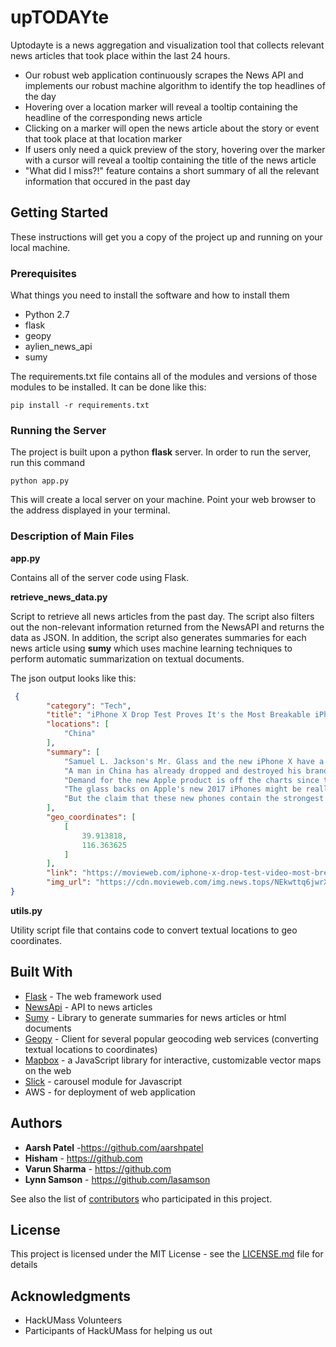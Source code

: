 # upTODAYte

Uptodayte is a news aggregation and visualization tool that collects relevant news articles that took place within the last 24 hours.

* Our robust web application continuously scrapes the News API and implements our robust machine algorithm to identify the top headlines of the day
* Hovering over a location marker will reveal a tooltip containing the headline of the corresponding news article
* Clicking on a marker will open the news article about the story or event that took place at that location marker
* If users only need a quick preview of the story, hovering over the marker with a cursor will reveal a tooltip containing the title of the news article
* "What did I miss?!" feature contains a short summary of all the relevant information that occured in the past day

## Getting Started

These instructions will get you a copy of the project up and running on your local machine. 

### Prerequisites

What things you need to install the software and how to install them

 * Python 2.7
 * flask
 * geopy 
 * aylien_news_api
 * sumy
 

The requirements.txt file contains all of the modules and versions of those modules to be installed. It can be done like this:

```
pip install -r requirements.txt
```

### Running the Server

The project is built upon a python **flask** server. In order to run the server, run this command

```
python app.py
```

This will create a local server on your machine. Point your web browser to the address displayed in your terminal.

### Description of Main Files


**app.py**

Contains all of the server code using Flask. 

**retrieve_news_data.py**

Script to retrieve all news articles from the past day. The script also filters out the non-relevant information returned from the NewsAPI and returns the data as JSON. In addition, the script also generates summaries for each news article using **sumy** which uses machine learning techniques to perform automatic summarization on textual documents.

The json output looks like this:

```json
 {
        "category": "Tech",
        "title": "iPhone X Drop Test Proves It's the Most Breakable iPhone Yet?",
        "locations": [
            "China"
        ],
        "summary": [
            "Samuel L. Jackson's Mr. Glass and the new iPhone X have a lot in common.",
            "A man in China has already dropped and destroyed his brand new iPhone X. Apple has been advertising that the new iPhone was made with the most powerful glass yet, but that appears to be quite the exaggeration since the brand new, expensive as hell phone is now destroyed and worthless.",
            "Demand for the new Apple product is off the charts since this is the first real evolutionary change in the iPhone in 3 years as the body and shape of the phone has been the same since the iPhone 6.",
            "The glass backs on Apple's new 2017 iPhones might be really strong.",
            "But the claim that these new phones contain the strongest glass ever to be used on a smartphone is flat-out ridiculous and people are starting to call Apple out."
        ],
        "geo_coordinates": [
            [
                39.913818, 
                116.363625 
            ]
        ],
        "link": "https://movieweb.com/iphone-x-drop-test-video-most-breakable/",
        "img_url": "https://cdn.movieweb.com/img.news.tops/NEkwttq6jwrXnq_1_a/Iphone-X-Drop-Test-Video-Most-Breakable.jpg"
}
```

**utils.py**

Utility script file that contains code to convert textual locations to geo coordinates. 


## Built With

* [Flask](http://flask.pocoo.org/) - The web framework used
* [NewsApi](https://newsapi.aylien.com/) - API to news articles
* [Sumy](https://pypi.python.org/pypi/sumy) - Library to generate summaries for news articles or html documents
* [Geopy](https://github.com/geopy/geopy) - Client for several popular geocoding web services (converting textual locations to coordinates)
* [Mapbox](https://github.com/mapbox/mapbox-gl-js) - a JavaScript library for interactive, customizable vector maps on the web
* [Slick](http://kenwheeler.github.io/slick/) - carousel module for Javascript
* AWS - for deployment of web application

## Authors

* **Aarsh Patel** -https://github.com/aarshpatel
* **Hisham** - https://github.com
* **Varun Sharma** - https://github.com
* **Lynn Samson** - https://github.com/lasamson

See also the list of [contributors](https://github.com/aarshpatel/upTODAYte/contributors) who participated in this project.

## License

This project is licensed under the MIT License - see the [LICENSE.md](LICENSE.md) file for details

## Acknowledgments

* HackUMass Volunteers
* Participants of HackUMass for helping us out
